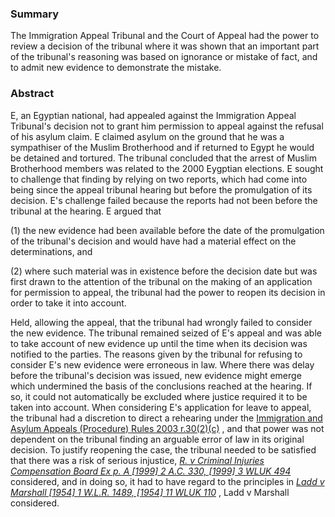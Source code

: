 ### Summary

The Immigration Appeal Tribunal and the Court of Appeal had the power to review a decision of the tribunal where it was shown that an important part of the tribunal's reasoning was based on ignorance or mistake of fact, and to admit new evidence to demonstrate the mistake.

### Abstract

E, an Egyptian national, had appealed against the Immigration Appeal Tribunal's decision not to grant him permission to appeal against the refusal of his asylum claim. E claimed asylum on the ground that he was a sympathiser of the Muslim Brotherhood and if returned to Egypt he would be detained and tortured. The tribunal concluded that the arrest of Muslim Brotherhood members was related to the 2000 Eygptian elections. E sought to challenge that finding by relying on two reports, which had come into being since the appeal tribunal hearing but before the promulgation of its decision. E's challenge failed because the reports had not been before the tribunal at the hearing. E argued that 

(1) the new evidence had been available before the date of the promulgation of the tribunal's decision and would have had a material effect on the determinations, and 

(2) where such material was in existence before the decision date but was first drawn to the attention of the tribunal on the making of an application for permission to appeal, the tribunal had the power to reopen its decision in order to take it into account.

Held, allowing the appeal, that the tribunal had wrongly failed to consider the new evidence. The tribunal remained seized of E's appeal and was able to take account of new evidence up until the time when its decision was notified to the parties. The reasons given by the tribunal for refusing to consider E's new evidence were erroneous in law. Where there was delay before the tribunal's decision was issued, new evidence might emerge which undermined the basis of the conclusions reached at the hearing. If so, it could not automatically be excluded where justice required it to be taken into account. When considering E's application for leave to appeal, the tribunal had a discretion to direct a rehearing under the [Immigration and Asylum Appeals (Procedure) Rules 2003 r.30(2)(c)](https://uk.westlaw.com/Document/IE97856C0E45211DA8D70A0E70A78ED65/View/FullText.html?originationContext=document&transitionType=DocumentItem&ppcid=7ac259001ec14b5e9f0fdbb188f340bf&contextData=(sc.Default)) , and that power was not dependent on the tribunal finding an arguable error of law in its original decision. To justify reopening the case, the tribunal needed to be satisfied that there was a risk of serious injustice, _[R. v Criminal Injuries Compensation Board Ex p. A [1999] 2 A.C. 330, [1999] 3 WLUK 494](https://uk.westlaw.com/Document/I3E8D8DE0E42811DA8FC2A0F0355337E9/View/FullText.html?originationContext=document&transitionType=DocumentItem&ppcid=7ac259001ec14b5e9f0fdbb188f340bf&contextData=(sc.Default))_ considered, and in doing so, it had to have regard to the principles in _[Ladd v Marshall [1954] 1 W.L.R. 1489, [1954] 11 WLUK 110](https://uk.westlaw.com/Document/ID6601711E42711DA8FC2A0F0355337E9/View/FullText.html?originationContext=document&transitionType=DocumentItem&ppcid=7ac259001ec14b5e9f0fdbb188f340bf&contextData=(sc.Default))_ , Ladd v Marshall considered.